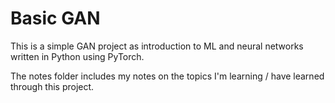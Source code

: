 # Basic GAN

This is a simple GAN project as introduction to ML and neural networks written in Python using PyTorch.

The notes folder includes my notes on the topics I'm learning / have learned through this project.